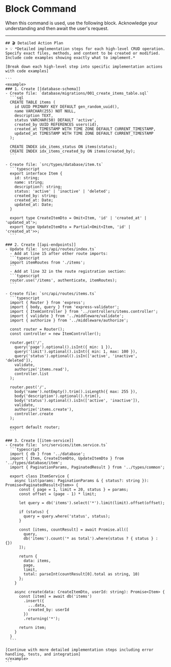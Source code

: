 # Block Command

When this command is used, use the following block. Acknowledge your understanding and then await the user's request.

---

``````````
## 🎬 Detailed Action Plan
> 💡 *Detailed implementation steps for each high-level CRUD operation. Specify exact files, methods, and content to be created or modified. Include code examples showing exactly what to implement.*

[Break down each high-level step into specific implementation actions with code examples]

```
<example>
### 1. Create [[database-schema]]
- Create file: `database/migrations/001_create_items_table.sql`
  ```sql
  CREATE TABLE items (
    id UUID PRIMARY KEY DEFAULT gen_random_uuid(),
    name VARCHAR(255) NOT NULL,
    description TEXT,
    status VARCHAR(50) DEFAULT 'active',
    created_by UUID REFERENCES users(id),
    created_at TIMESTAMP WITH TIME ZONE DEFAULT CURRENT_TIMESTAMP,
    updated_at TIMESTAMP WITH TIME ZONE DEFAULT CURRENT_TIMESTAMP
  );
  
  CREATE INDEX idx_items_status ON items(status);
  CREATE INDEX idx_items_created_by ON items(created_by);
  ```

- Create file: `src/types/database/item.ts`
  ```typescript
  export interface Item {
    id: string;
    name: string;
    description?: string;
    status: 'active' | 'inactive' | 'deleted';
    created_by: string;
    created_at: Date;
    updated_at: Date;
  }
  
  export type CreateItemDto = Omit<Item, 'id' | 'created_at' | 'updated_at'>;
  export type UpdateItemDto = Partial<Omit<Item, 'id' | 'created_at'>>;
  ```

### 2. Create [[api-endpoints]]
- Update file: `src/api/routes/index.ts`
  - Add at line 15 after other route imports:
  ```typescript
  import itemRoutes from './items';
  ```
  - Add at line 32 in the route registration section:
  ```typescript
  router.use('/items', authenticate, itemRoutes);
  ```

- Create file: `src/api/routes/items.ts`
  ```typescript
  import { Router } from 'express';
  import { body, query } from 'express-validator';
  import { ItemController } from '../controllers/items.controller';
  import { validate } from '../middleware/validate';
  import { authorize } from '../middleware/authorize';
  
  const router = Router();
  const controller = new ItemController();
  
  router.get('/',
    query('page').optional().isInt({ min: 1 }),
    query('limit').optional().isInt({ min: 1, max: 100 }),
    query('status').optional().isIn(['active', 'inactive', 'deleted']),
    validate,
    authorize('items.read'),
    controller.list
  );
  
  router.post('/',
    body('name').notEmpty().trim().isLength({ max: 255 }),
    body('description').optional().trim(),
    body('status').optional().isIn(['active', 'inactive']),
    validate,
    authorize('items.create'),
    controller.create
  );
  
  export default router;
  ```

### 3. Create [[item-service]]
- Create file: `src/services/item.service.ts`
  ```typescript
  import { db } from '../database';
  import { Item, CreateItemDto, UpdateItemDto } from '../types/database/item';
  import { PaginationParams, PaginatedResult } from '../types/common';
  
  export class ItemService {
    async list(params: PaginationParams & { status?: string }): Promise<PaginatedResult<Item>> {
      const { page = 1, limit = 20, status } = params;
      const offset = (page - 1) * limit;
      
      let query = db('items').select('*').limit(limit).offset(offset);
      
      if (status) {
        query = query.where('status', status);
      }
      
      const [items, countResult] = await Promise.all([
        query,
        db('items').count('* as total').where(status ? { status } : {})
      ]);
      
      return {
        data: items,
        page,
        limit,
        total: parseInt(countResult[0].total as string, 10)
      };
    }
    
    async create(data: CreateItemDto, userId: string): Promise<Item> {
      const [item] = await db('items')
        .insert({
          ...data,
          created_by: userId
        })
        .returning('*');
      
      return item;
    }
  }
  ```

[Continue with more detailed implementation steps including error handling, tests, and integration]
</example>
```
``````````
